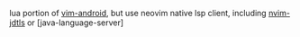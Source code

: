 lua portion of [vim-android](https://github.com/hsanson/vim-android), but use neovim native lsp client, including [nvim-jdtls](https://github.com/mfussenegger/nvim-jdtls) or [java-language-server]
